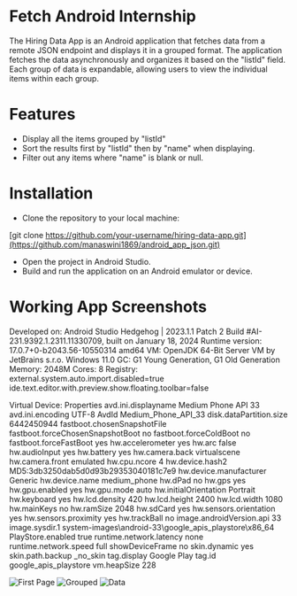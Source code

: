 # Fetch Android Internship

The Hiring Data App is an Android application that fetches data from a remote JSON endpoint and displays it in a grouped format. The application fetches the data asynchronously and organizes it based on the "listId" field. Each group of data is expandable, allowing users to view the individual items within each group.

# Features
* Display all the items grouped by "listId"
* Sort the results first by "listId" then by "name" when displaying.
* Filter out any items where "name" is blank or null.

# Installation
* Clone the repository to your local machine:

[git clone https://github.com/your-username/hiring-data-app.git](https://github.com/manaswini1869/android_app_json.git)

* Open the project in Android Studio.
* Build and run the application on an Android emulator or device.

# Working App Screenshots
Developed on:
Android Studio Hedgehog | 2023.1.1 Patch 2
Build #AI-231.9392.1.2311.11330709, built on January 18, 2024
Runtime version: 17.0.7+0-b2043.56-10550314 amd64
VM: OpenJDK 64-Bit Server VM by JetBrains s.r.o.
Windows 11.0
GC: G1 Young Generation, G1 Old Generation
Memory: 2048M
Cores: 8
Registry:
    external.system.auto.import.disabled=true
    ide.text.editor.with.preview.show.floating.toolbar=false

Virtual Device:
Properties
avd.ini.displayname              Medium Phone API 33
avd.ini.encoding                 UTF-8
AvdId                            Medium_Phone_API_33
disk.dataPartition.size          6442450944
fastboot.chosenSnapshotFile      
fastboot.forceChosenSnapshotBoot no
fastboot.forceColdBoot           no
fastboot.forceFastBoot           yes
hw.accelerometer                 yes
hw.arc                           false
hw.audioInput                    yes
hw.battery                       yes
hw.camera.back                   virtualscene
hw.camera.front                  emulated
hw.cpu.ncore                     4
hw.device.hash2                  MD5:3db3250dab5d0d93b29353040181c7e9
hw.device.manufacturer           Generic
hw.device.name                   medium_phone
hw.dPad                          no
hw.gps                           yes
hw.gpu.enabled                   yes
hw.gpu.mode                      auto
hw.initialOrientation            Portrait
hw.keyboard                      yes
hw.lcd.density                   420
hw.lcd.height                    2400
hw.lcd.width                     1080
hw.mainKeys                      no
hw.ramSize                       2048
hw.sdCard                        yes
hw.sensors.orientation           yes
hw.sensors.proximity             yes
hw.trackBall                     no
image.androidVersion.api         33
image.sysdir.1                   system-images\android-33\google_apis_playstore\x86_64\
PlayStore.enabled                true
runtime.network.latency          none
runtime.network.speed            full
showDeviceFrame                  no
skin.dynamic                     yes
skin.path.backup                 _no_skin
tag.display                      Google Play
tag.id                           google_apis_playstore
vm.heapSize                      228


![First Page](https://github.com/manaswini1869/android_app_json/assets/67456649/0c563371-8e4c-4281-94d1-61172291f164)    ![Grouped](https://github.com/manaswini1869/android_app_json/assets/67456649/a13a2900-ce75-413a-b85a-a99f25ef308d)    ![Data](https://github.com/manaswini1869/android_app_json/assets/67456649/1a4be81d-1b69-414c-94fe-28eb6dc78ec7)




